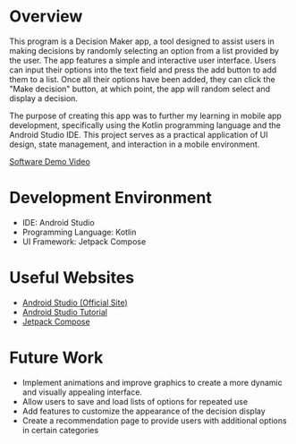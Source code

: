 # Overview

This program is a Decision Maker app, a tool designed to assist users in making decisions by randomly selecting an option from a list provided by the user. The app features a simple and interactive user interface. Users can input their options into the text field and press the add button to add them to a list. Once all their options have been added, they can click the "Make decision" button, at which point, the app will random select and display a decision. 

The purpose of creating this app was to further my learning in mobile app development, specifically using the Kotlin programming language and the Android Studio IDE. This project serves as a practical application of UI design, state management, and interaction in a mobile environment.

[Software Demo Video](http://youtube.link.goes.here)

# Development Environment

* IDE: Android Studio
* Programming Language: Kotlin
* UI Framework: Jetpack Compose

# Useful Websites

* [Android Studio (Official Site)](https://developer.android.com/studio)
* [Android Studio Tutorial](https://www.geeksforgeeks.org/android-studio-tutorial/)
* [Jetpack Compose](https://developer.android.com/jetpack/compose)

# Future Work

* Implement animations and improve graphics to create a more dynamic and visually appealing interface. 
* Allow users to save and load lists of options for repeated use
* Add features to customize the appearance of the decision display
* Create a recommendation page to provide users with additional options in certain categories
